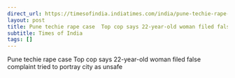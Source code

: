 ```yaml
---
direct_url: https://timesofindia.indiatimes.com/india/pune-techie-rape-case-top-cop-says-22-year-old-woman-filed-false-complaint-tried-to-portray-city-as-unsafe/articleshow/122278635.cms
layout: post
title: Pune techie rape case  Top cop says 22-year-old woman filed false complaint  tried to portray city as unsafe
subtitle: Times of India
tags: []
---
```


Pune techie rape case  Top cop says 22-year-old woman filed false complaint  tried to portray city as unsafe
